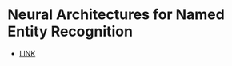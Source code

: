 # Neural Architectures for Named Entity Recognition

- [LINK](https://www.aclweb.org/anthology/N16-1030.pdf)
